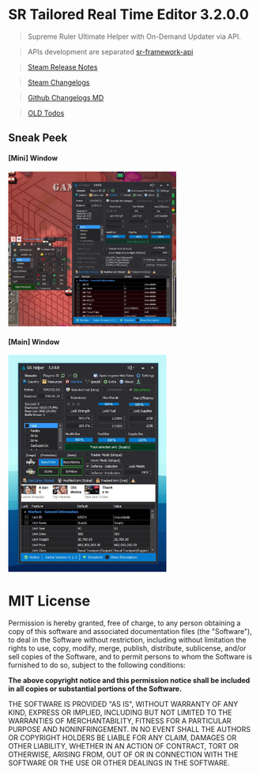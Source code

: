 ﻿# SR Tailored Real Time Editor 3.2.0.0

> Supreme Ruler Ultimate Helper with On-Demand Updater via API.

> APIs development are separated [sr-framework-api](https://github.com/saveroo/sr-framework-api)

> [Steam Release Notes](/SRUL/README.md)

> [Steam Changelogs](https://steamcommunity.com/sharedfiles/filedetails/changelog/2840178069)

>[Github Changelogs MD](CHANGELOG.md)

> [OLD Todos](TODO.md)

## Sneak Peek

#### [Mini] Window
<img src="./SRUL/Resources/Both.png?raw=true" alt="Mini Window" width="340"/>

#### [Main] Window
<img src="./SRUL/Resources/3.2.0.0%20Warfare%20Display.jpg?raw=true" alt="Main Helper" width="320"/>

MIT License
===========

Permission is hereby granted, free of charge, to any person obtaining a copy
of this software and associated documentation files (the "Software"), to deal
in the Software without restriction, including without limitation the rights
to use, copy, modify, merge, publish, distribute, sublicense, and/or sell
copies of the Software, and to permit persons to whom the Software is
furnished to do so, subject to the following conditions:

**The above copyright notice and this permission notice shall be included
in all copies or substantial portions of the Software.**

THE SOFTWARE IS PROVIDED "AS IS", WITHOUT WARRANTY OF ANY KIND, EXPRESS OR
IMPLIED, INCLUDING BUT NOT LIMITED TO THE WARRANTIES OF MERCHANTABILITY,
FITNESS FOR A PARTICULAR PURPOSE AND NONINFRINGEMENT. IN NO EVENT SHALL THE
AUTHORS OR COPYRIGHT HOLDERS BE LIABLE FOR ANY CLAIM, DAMAGES OR OTHER
LIABILITY, WHETHER IN AN ACTION OF CONTRACT, TORT OR OTHERWISE, ARISING
FROM, OUT OF OR IN CONNECTION WITH THE SOFTWARE OR THE USE OR OTHER DEALINGS
IN THE SOFTWARE.